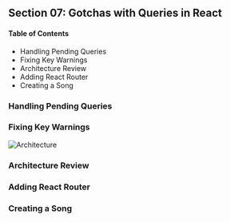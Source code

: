 ## Section 07: Gotchas with Queries in React

#### Table of Contents
- Handling Pending Queries
- Fixing Key Warnings
- Architecture Review
- Adding React Router
- Creating a Song

### Handling Pending Queries


### Fixing Key Warnings

![Architecture](https://github.com/lcycstudio/nodejs/blob/master/GraphQL_with_React_The_Complete_Developers_Guide/07_gotchas_with_queries_in_react/architecture.png)


### Architecture Review


### Adding React Router


### Creating a Song


